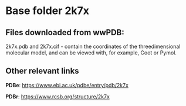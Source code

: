 # Base folder 2k7x

## Files downloaded from wwPDB:

2k7x.pdb and 2k7x.cif - contain the coordinates of the threedimensional molecular model, and can be viewed with, for example, Coot or Pymol.



## Other relevant links 
**PDBe**:  https://www.ebi.ac.uk/pdbe/entry/pdb/2k7x
 
**PDBr**: https://www.rcsb.org/structure/2k7x 
